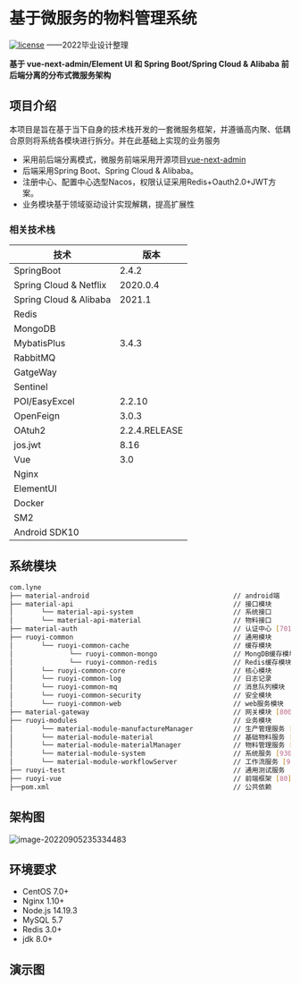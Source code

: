 # 基于微服务的物料管理系统
[![license](https://img.shields.io/hexpm/l/plug.svg?style=flat-square)](https://github.com/hidewnd/MaterialSystem/blob/master/LICENSE)
——2022毕业设计整理

**基于 vue-next-admin/Element UI 和 Spring Boot/Spring Cloud & Alibaba 前后端分离的分布式微服务架构**

## 项目介绍

本项目是旨在基于当下自身的技术栈开发的一套微服务框架，并遵循高内聚、低耦合原则将系统各模块进行拆分。并在此基础上实现的业务服务

- 采用前后端分离模式，微服务前端采用开源项目[vue-next-admin](https://github.com/lyt-Top/vue-next-admin) 
- 后端采用Spring Boot、Spring Cloud & Alibaba。
- 注册中心、配置中心选型Nacos，权限认证采用Redis+Oauth2.0+JWT方案。
- 业务模块基于领域驱动设计实现解耦，提高扩展性



### 相关技术栈

| 技术                     | 版本          |
|------------------------| ------------- |
| SpringBoot             | 2.4.2         |
| Spring Cloud & Netflix | 2020.0.4      |
| Spring Cloud & Alibaba | 2021.1        |
| Redis                  |               |
| MongoDB                |               |
| MybatisPlus            | 3.4.3         |
| RabbitMQ               |               |
| GatgeWay               |               |
| Sentinel               |               |
| POI/EasyExcel          | 2.2.10        |
| OpenFeign              | 3.0.3         |
| OAtuh2                 | 2.2.4.RELEASE |
| jos.jwt                | 8.16          |
| Vue                    | 3.0           |
| Nginx                  |               |
| ElementUI              |               |
| Docker                 |               |
| SM2                    |               |
| Android SDK10          |               |


## 系统模块



```bash
com.lyne     
├── material-android                                    // android端
├── material-api                                        // 接口模块
│       └── material-api-system                         // 系统接口
│       └── material-api-material                       // 物料接口
├── material-auth                                       // 认证中心 [7010]
├── ruoyi-common                                        // 通用模块
│       └── ruoyi-common-cache                          // 缓存模块
│              └── ruoyi-common-mongo                   // MongDB缓存模块
│              └── ruoyi-common-redis                   // Redis缓存模块
│       └── ruoyi-common-core                           // 核心模块
│       └── ruoyi-common-log                            // 日志记录
│       └── ruoyi-common-mq                             // 消息队列模块
│       └── ruoyi-common-security                       // 安全模块
│       └── ruoyi-common-web                          	// web服务模块
├── material-gateway                                    // 网关模块 [8001]
├── ruoyi-modules                                       // 业务模块
│       └── material-module-manufactureManager        	// 生产管理服务 [7060]
│       └── material-module-material                    // 基础物料服务 [7040]
│       └── material-module-materialManager             // 物料管理服务 [7070]
│       └── material-module-system                      // 系统服务 [9300]
│       └── material-module-workflowServer              // 工作流服务 [9300]
├── ruoyi-test                                          // 通用测试服务
├── ruoyi-vue                                           // 前端框架 [80]
├──pom.xml                                              // 公共依赖

```



##  架构图

![image-20220905235334483](https://lyne-bucket.oss-cn-shanghai.aliyuncs.com/notes/202209052353630.png)





## 环境要求

- CentOS 7.0+
- Nginx 1.10+
- Node.js 14.19.3
- MySQL 5.7
- Redis 3.0+
- jdk 8.0+





## 演示图









